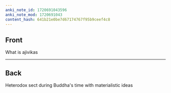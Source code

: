 ```yaml
---
anki_note_id: 1720691043596
anki_note_mod: 1720691043
content_hash: 641b21e0be7d67174767f95b9ceef4c8
---
```


## Front

What is ajivikas

<hr/>

## Back

Heterodox sect during Buddha's time with materialistic ideas